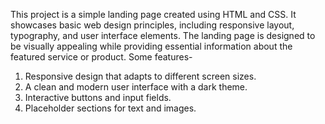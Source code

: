 This project is a simple landing page created using HTML and CSS. It showcases basic web design principles, including responsive layout, typography, and user interface elements. The landing page is designed to be visually appealing while providing essential information about the featured service or product.
Some features-
1) Responsive design that adapts to different screen sizes.
2) A clean and modern user interface with a dark theme.
3) Interactive buttons and input fields.
4) Placeholder sections for text and images.
